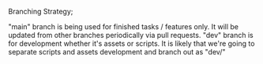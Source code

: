 Branching Strategy;

"main" branch is being used for finished tasks / features only. It will be updated from other branches periodically via pull requests.
"dev" branch is for development whether it's assets or scripts. It is likely that we're going to separate scripts and assets development and branch out as "dev/"

